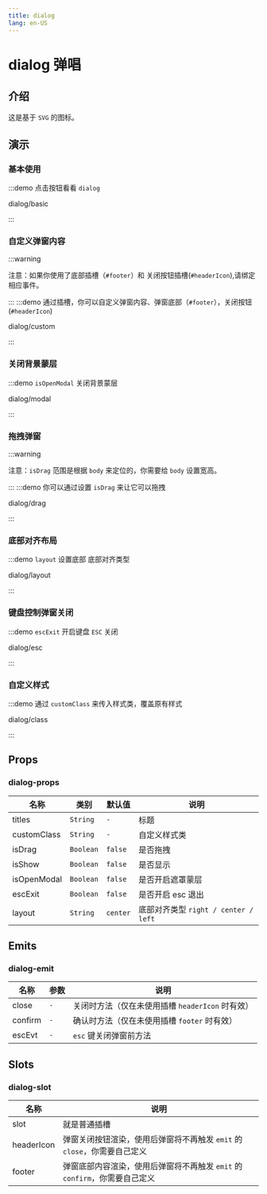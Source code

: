 ```yaml
---
title: dialog
lang: en-US
---
```


# dialog 弹唱

## 介绍

这是基于 `SVG` 的图标。

## 演示

### 基本使用

:::demo 点击按钮看看 `dialog`

dialog/basic

:::

### 自定义弹窗内容
:::warning

注意：如果你使用了底部插槽（`#footer`）和 关闭按钮插槽(`#headerIcon`),请绑定相应事件。

:::
:::demo 通过插槽，你可以自定义弹窗内容、弹窗底部（`#footer`），关闭按钮(`#headerIcon`)

dialog/custom

:::

### 关闭背景蒙层

:::demo `isOpenModal` 关闭背景蒙层

dialog/modal

:::

### 拖拽弹窗
:::warning

注意：`isDrag` 范围是根据 `body` 来定位的，你需要给 `body` 设置宽高。

:::
:::demo 你可以通过设置 `isDrag` 来让它可以拖拽

dialog/drag

:::

### 底部对齐布局

:::demo `layout` 设置底部 底部对齐类型

dialog/layout

:::

### 键盘控制弹窗关闭

:::demo `escExit` 开启键盘 `ESC` 关闭

dialog/esc

:::

### 自定义样式
:::demo 通过 `customClass` 来传入样式类，覆盖原有样式

dialog/class

:::

## Props

### dialog-props

| 名称            | 类别         | 默认值      | 说明                             |
|---------------|------------|----------|--------------------------------|
| titles        | `String`   | `-`      | 标题                             |
| customClass   | `String`   | `-`      | 自定义样式类                         |
| isDrag        | `Boolean`  | `false`  | 是否拖拽                           |
| isShow        | `Boolean`  | `false`  | 是否显示                           |
| isOpenModal   | `Boolean`  | `false`  | 是否开启遮罩蒙层                       |
| escExit       | `Boolean`  | `false`  | 是否开启 esc 退出                    |
| layout        | `String`   | `center` | 底部对齐类型 `right / center / left` |


## Emits

### dialog-emit

| 名称         | 参数    | 说明                            |
|------------|-------|-------------------------------|
| close      | `-` | 关闭时方法（仅在未使用插槽 `headerIcon` 时有效） |
| confirm    | `-` | 确认时方法（仅在未使用插槽 `footer` 时有效）     |
| escEvt     | `-` | `esc` 键关闭弹窗前方法                  |


## Slots

### dialog-slot

| 名称             | 说明                                             |  
|----------------|------------------------------------------------|
| slot           | 就是普通插槽                                         |
| headerIcon     | 弹窗关闭按钮渲染，使用后弹窗将不再触发 `emit` 的 `close`，你需要自己定义   |
| footer         | 弹窗底部内容渲染，使用后弹窗将不再触发 `emit` 的 `confirm`，你需要自己定义 |

